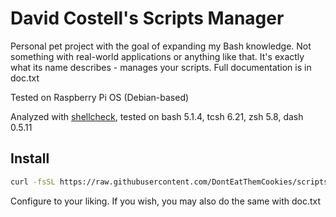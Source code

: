 # David Costell's Scripts Manager
Personal pet project with the goal of expanding my Bash knowledge. Not something with real-world applications or anything like that.
It's exactly what its name describes - manages your scripts. Full documentation is in doc.txt

Tested on Raspberry Pi OS (Debian-based)

Analyzed with [shellcheck](https://github.com/koalaman/shellcheck), tested on bash 5.1.4, tcsh 6.21, zsh 5.8, dash 0.5.11

## Install
```sh
curl -fsSL https://raw.githubusercontent.com/DontEatThemCookies/scriptsmgr/main/scriptsmgr.sh > scriptsmgr.sh
```
Configure to your liking. If you wish, you may also do the same with doc.txt
